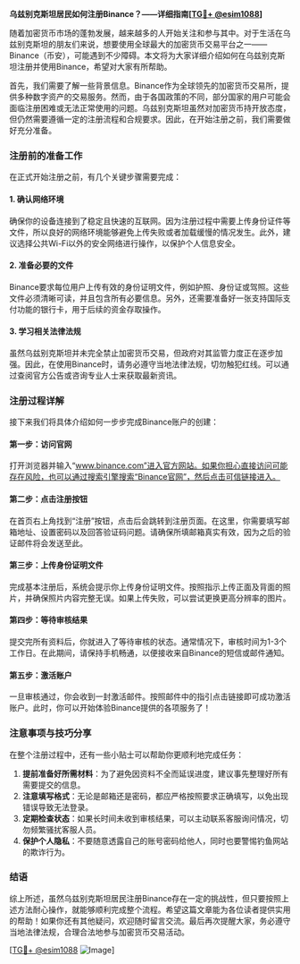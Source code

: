 **乌兹别克斯坦居民如何注册Binance？——详细指南[[TG💪+ @esim1088](https://t.me/s/esim1088)]**

随着加密货币市场的蓬勃发展，越来越多的人开始关注和参与其中。对于生活在乌兹别克斯坦的朋友们来说，想要使用全球最大的加密货币交易平台之一——Binance（币安），可能遇到不少障碍。本文将为大家详细介绍如何在乌兹别克斯坦注册并使用Binance，希望对大家有所帮助。

首先，我们需要了解一些背景信息。Binance作为全球领先的加密货币交易所，提供多种数字资产的交易服务。然而，由于各国政策的不同，部分国家的用户可能会面临注册困难或无法正常使用的问题。乌兹别克斯坦虽然对加密货币持开放态度，但仍然需要遵循一定的注册流程和合规要求。因此，在开始注册之前，我们需要做好充分准备。

### 注册前的准备工作

在正式开始注册之前，有几个关键步骤需要完成：

#### 1. 确认网络环境
确保你的设备连接到了稳定且快速的互联网。因为注册过程中需要上传身份证件等文件，所以良好的网络环境能够避免上传失败或者加载缓慢的情况发生。此外，建议选择公共Wi-Fi以外的安全网络进行操作，以保护个人信息安全。

#### 2. 准备必要的文件
Binance要求每位用户上传有效的身份证明文件，例如护照、身份证或驾照。这些文件必须清晰可读，并且包含所有必要信息。另外，还需要准备好一张支持国际支付功能的银行卡，用于后续的资金存取操作。

#### 3. 学习相关法律法规
虽然乌兹别克斯坦并未完全禁止加密货币交易，但政府对其监管力度正在逐步加强。因此，在使用Binance时，请务必遵守当地法律法规，切勿触犯红线。可以通过查阅官方公告或咨询专业人士来获取最新资讯。

### 注册过程详解

接下来我们将具体介绍如何一步步完成Binance账户的创建：

#### 第一步：访问官网
打开浏览器并输入“www.binance.com”进入官方网站。如果你担心直接访问可能存在风险，也可以通过搜索引擎搜索“Binance官网”，然后点击可信链接进入。

#### 第二步：点击注册按钮
在首页右上角找到“注册”按钮，点击后会跳转到注册页面。在这里，你需要填写邮箱地址、设置密码以及回答验证码问题。请确保所填邮箱真实有效，因为之后的验证邮件将会发送至此。

#### 第三步：上传身份证明文件
完成基本注册后，系统会提示你上传身份证明文件。按照指示上传正面及背面的照片，并确保照片内容完整无误。如果上传失败，可以尝试更换更高分辨率的图片。

#### 第四步：等待审核结果
提交完所有资料后，你就进入了等待审核的状态。通常情况下，审核时间为1-3个工作日。在此期间，请保持手机畅通，以便接收来自Binance的短信或邮件通知。

#### 第五步：激活账户
一旦审核通过，你会收到一封激活邮件。按照邮件中的指引点击链接即可成功激活账户。此时，你可以开始体验Binance提供的各项服务了！

### 注意事项与技巧分享

在整个注册过程中，还有一些小贴士可以帮助你更顺利地完成任务：

1. **提前准备好所需材料**：为了避免因资料不全而延误进度，建议事先整理好所有需要提交的信息。
2. **注意填写格式**：无论是邮箱还是密码，都应严格按照要求正确填写，以免出现错误导致无法登录。
3. **定期检查状态**：如果长时间未收到审核结果，可以主动联系客服询问情况，切勿频繁骚扰客服人员。
4. **保护个人隐私**：不要随意透露自己的账号密码给他人，同时也要警惕钓鱼网站的欺诈行为。

### 结语

综上所述，虽然乌兹别克斯坦居民注册Binance存在一定的挑战性，但只要按照上述方法耐心操作，就能够顺利完成整个流程。希望这篇文章能为各位读者提供实用的帮助！如果你还有其他疑问，欢迎随时留言交流。最后再次提醒大家，务必遵守当地法律法规，合理合法地参与加密货币交易活动。

[[TG💪+ @esim1088](https://t.me/s/esim1088) ![Image](https://i.postimg.cc/4NQfJmqS/Snipaste-2025-05-13-00-14-12.png)]